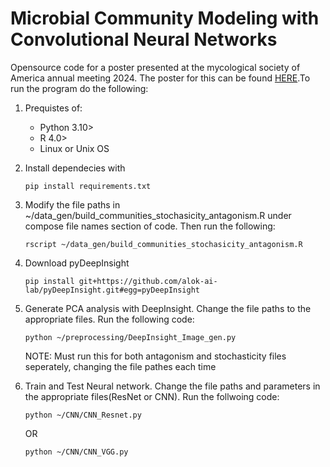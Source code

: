 # Microbial Community Modeling with Convolutional Neural Networks

Opensource code for a poster presented at the mycological society of America annual meeting 2024. The poster for this can be found [HERE](https://www.canva.com/design/DAGGJtZGAv0/yRN20vUckEQqaPc46VEvJQ/edit?utm_content=DAGGJtZGAv0&utm_campaign=designshare&utm_medium=link2&utm_source=sharebutton).To run the program do the following:

1. Prequistes of:
    *  Python 3.10> 
    *  R 4.0>
    *  Linux or Unix OS

2. Install dependecies with 

    `pip install requirements.txt`

3. Modify the file paths in ~/data_gen/build_communities_stochasicity_antagonism.R under compose file names section of code. Then run the following:

    `rscript ~/data_gen/build_communities_stochasicity_antagonism.R`

4. Download pyDeepInsight

    `pip install git+https://github.com/alok-ai-lab/pyDeepInsight.git#egg=pyDeepInsight`

5. Generate PCA analysis with DeepInsight. Change the file paths to the appropriate files. Run the following code:

    `python ~/preprocessing/DeepInsight_Image_gen.py`

    NOTE: Must run this for both antagonism and stochasticity files seperately, changing the file pathes each time

6. Train and Test Neural network. Change the file paths and parameters in the appropriate files(ResNet or CNN). Run the follwoing code:

    `python ~/CNN/CNN_Resnet.py`

    OR

    `python ~/CNN/CNN_VGG.py` 
